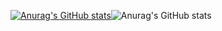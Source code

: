 [![Anurag's GitHub stats](https://github-readme-stats.vercel.app/apiNikita-Yurin=anuraghazra)](https://github.com/anuraghazra/github-readme-stats)![Anurag's GitHub stats](https://github-readme-stats.vercel.app/api?username=anuraghazra&show_icons=true)
